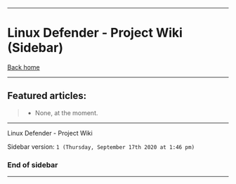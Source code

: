 
***

# Linux Defender - Project Wiki (Sidebar)

[Back home](https://github.com/seanpm2001/Linux_Defender/wiki/)

***

## Featured articles:

> * None, at the moment.

***

Linux Defender - Project Wiki

Sidebar version: `1 (Thursday, September 17th 2020 at 1:46 pm)`

### End of sidebar

***
